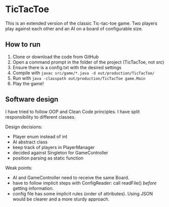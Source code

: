 # TicTacToe
This is an extended version of the classic Tic-tac-toe game. Two players play against each other and an AI on a board of configurable size.

## How to run
1. Clone or download the code from GitHub
2. Open a command prompt in the folder of the project (TicTacToe, not src)
3. Ensure there is a config.txt with the desired settings
4. Compile with `javac src/game/*.java -d out/production/TicTacToe/`
5. Run with `java -classpath out/production/TicTacToe game.Main`
6. Play the game!

## Software design
I have tried to follow OOP and Clean Code principles. I have split responsibility to different classes.

Design decisions:
* Player enum instead of int
* AI abstract class
* keep track of players in PlayerManager
* decided against Singleton for GameController
* position parsing as static function

Weak points:
* AI and GameController need to receive the same Board.
* have to follow implicit steps with ConfigReader: call readFile() _before_ getting information.
* config file has some implicit rules (order of attributes). Using JSON would be clearer and a more sturdy approach.
